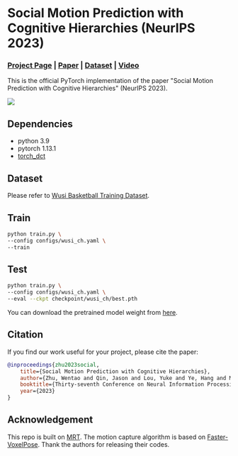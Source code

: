 # Social Motion Prediction with Cognitive Hierarchies (NeurIPS 2023)

### [Project Page](https://walter0807.github.io/Social-CH/) | [Paper](https://arxiv.org/https://arxiv.org/pdf/2311.04726.pdf) | [Dataset](data/) | [Video](https://youtu.be/)
This is the official PyTorch implementation of the paper "Social Motion Prediction with Cognitive Hierarchies" (NeurIPS 2023).

![](https://walter0807.github.io/Social-CH/assets/teaser.gif)

## Dependencies
- python 3.9
- pytorch 1.13.1
- [torch_dct](https://github.com/zh217/torch-dct)

## Dataset
Please refer to [Wusi Basketball Training Dataset](data/).

## Train
```bash
python train.py \
--config configs/wusi_ch.yaml \
--train
```

## Test
```bash
python train.py \
--config configs/wusi_ch.yaml \
--eval --ckpt checkpoint/wusi_ch/best.pth
```

You can download the pretrained model weight from [here](https://drive.google.com/drive/folders/1qp2t5lXq2J2pdV6TxLLXwzITfTvltzyD?usp=sharing).

## Citation
If you find our work useful for your project, please cite the paper:
```bibtex
@inproceedings{zhu2023social,
    title={Social Motion Prediction with Cognitive Hierarchies},
    author={Zhu, Wentao and Qin, Jason and Lou, Yuke and Ye, Hang and Ma, Xiaoxuan and Ci, Hai and Wang, Yizhou},
    booktitle={Thirty-seventh Conference on Neural Information Processing Systems},
    year={2023}
}
```

## Acknowledgement
This repo is built on [MRT](https://github.com/jiashunwang/MRT). The motion capture algorithm is based on [Faster-VoxelPose](https://github.com/AlvinYH/Faster-VoxelPose). Thank the authors for releasing their codes. 